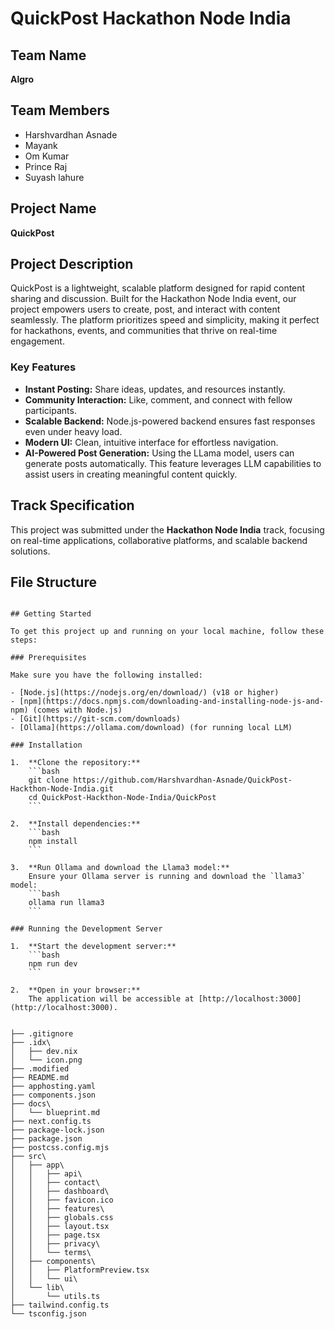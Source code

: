 # QuickPost Hackathon Node India 
 
 ## Team Name 
 **Algro** 
 
 ## Team Members 
 - Harshvardhan Asnade 
 - Mayank 
 - Om Kumar 
 - Prince Raj
 - Suyash lahure
 
 ## Project Name 
 **QuickPost** 
 
 ## Project Description 
 QuickPost is a lightweight, scalable platform designed for rapid content sharing and discussion. Built for the Hackathon Node India event, our project empowers users to create, post, and interact with content seamlessly. The platform prioritizes speed and simplicity, making it perfect for hackathons, events, and communities that thrive on real-time engagement. 
 
 ### Key Features 
 - **Instant Posting:** Share ideas, updates, and resources instantly. 
 - **Community Interaction:** Like, comment, and connect with fellow participants. 
 - **Scalable Backend:** Node.js-powered backend ensures fast responses even under heavy load. 
 - **Modern UI:** Clean, intuitive interface for effortless navigation. 
 - **AI-Powered Post Generation:** Using the LLama model, users can generate posts automatically. This feature leverages LLM capabilities to assist users in creating meaningful content quickly. 
 
 ## Track Specification 
 This project was submitted under the **Hackathon Node India** track, focusing on real-time applications, collaborative platforms, and scalable backend solutions. 
 
 ## File Structure
```

## Getting Started

To get this project up and running on your local machine, follow these steps:

### Prerequisites

Make sure you have the following installed:

- [Node.js](https://nodejs.org/en/download/) (v18 or higher)
- [npm](https://docs.npmjs.com/downloading-and-installing-node-js-and-npm) (comes with Node.js)
- [Git](https://git-scm.com/downloads)
- [Ollama](https://ollama.com/download) (for running local LLM)

### Installation

1.  **Clone the repository:**
    ```bash
    git clone https://github.com/Harshvardhan-Asnade/QuickPost-Hackthon-Node-India.git
    cd QuickPost-Hackthon-Node-India/QuickPost
    ```

2.  **Install dependencies:**
    ```bash
    npm install
    ```

3.  **Run Ollama and download the Llama3 model:**
    Ensure your Ollama server is running and download the `llama3` model:
    ```bash
    ollama run llama3
    ```

### Running the Development Server

1.  **Start the development server:**
    ```bash
    npm run dev
    ```

2.  **Open in your browser:**
    The application will be accessible at [http://localhost:3000](http://localhost:3000).


├── .gitignore
├── .idx\
│   ├── dev.nix
│   └── icon.png
├── .modified
├── README.md
├── apphosting.yaml
├── components.json
├── docs\
│   └── blueprint.md
├── next.config.ts
├── package-lock.json
├── package.json
├── postcss.config.mjs
├── src\
│   ├── app\
│   │   ├── api\
│   │   ├── contact\
│   │   ├── dashboard\
│   │   ├── favicon.ico
│   │   ├── features\
│   │   ├── globals.css
│   │   ├── layout.tsx
│   │   ├── page.tsx
│   │   ├── privacy\
│   │   └── terms\
│   ├── components\
│   │   ├── PlatformPreview.tsx
│   │   └── ui\
│   └── lib\
│       └── utils.ts
├── tailwind.config.ts
└── tsconfig.json
```

